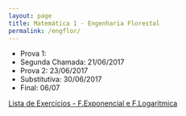 ```yaml
---
layout: page
title: Matemática 1 - Engenharia Florestal
permalink: /engflor/
---
```


- Prova 1:
- Segunda Chamada: 21/06/2017
- Prova 2: 23/06/2017
- Substitutiva: 30/06/2017
- Final: 06/07

[Lista de Exercícios - F.Exponencial e F.Logarítmica](chunggnuhc.github.io/disciplinas/listaExp-Log.pdf)
